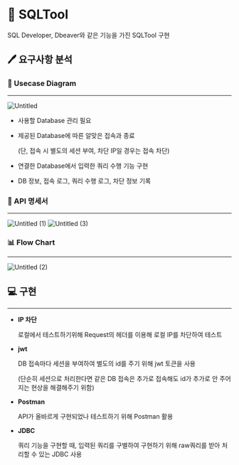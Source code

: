 # 💾 SQLTool 
SQL Developer, Dbeaver와 같은 기능을 가진 SQLTool 구현


## 🖊 요구사항 분석


### 📝 Usecase Diagram
-----------------------------

![Untitled](https://github.com/jooyun-1/SQLTool/assets/71087271/486d3c59-1a24-4dff-a671-2891671daef3)

- 사용할 Database 관리 필요
- 제공된 Database에 따른 알맞은 접속과 종료
    
    (단, 접속 시 별도의 세션 부여, 차단 IP일 경우는 접속 차단)
    
- 연결한 Database에서 입력한 쿼리 수행 기능 구현
- DB 정보, 접속 로그, 쿼리 수행 로그, 차단 정보 기록


### 📃 API 명세서

-----------------------------
![Untitled (1)](https://github.com/jooyun-1/SQLTool/assets/71087271/abb261df-a979-4421-929e-4d8b20444075)
![Untitled (3)](https://github.com/jooyun-1/SQLTool/assets/71087271/e174e2b2-9fba-412c-b41c-5b35638834a9)


### 📊 Flow Chart

-----------------------------------------
![Untitled (2)](https://github.com/jooyun-1/SQLTool/assets/71087271/680d4d76-8f6e-4307-8cc4-20671c026482)


## 💻 구현

--------------------------------------------------------------

- **IP 차단**
    
    로컬에서 테스트하기위해 Request의 헤더를 이용해 로컬 IP를 차단하여 테스트
    

- **jwt**
    
    DB 접속마다 세션을 부여하여 별도의 id를 주기 위해 jwt 토큰을 사용
    
    (단순히 세션으로 처리한다면 같은 DB 접속은 추가로 접속해도 id가 추가로 안 주어지는 현상을 해결해주기 위함)
    
- **Postman**
    
    API가 올바르게 구현되었나 테스트하기 위해 Postman 활용
    
- **JDBC**
    
    쿼리 기능을 구현할 때, 입력된 쿼리를 구별하여 구현하기 위해 raw쿼리를 받아 처리할 수 있는 JDBC 사용
